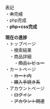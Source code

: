 表記<br>
・~~未完成~~<br>
・php完成<br>
・**php+css完成**<br>

**現在の進捗**<br>
・トップページ<br>
　・検索結果<br>
　・商品詳細<br>
　　・~~商品レビュー~~<br>
・カートページ<br>
　・~~カート内~~<br>
　・~~購入手続き系~~<br>
・アカウントページ<br>
　・~~ログイン~~<br>
　・~~アカウント関連~~<br>

